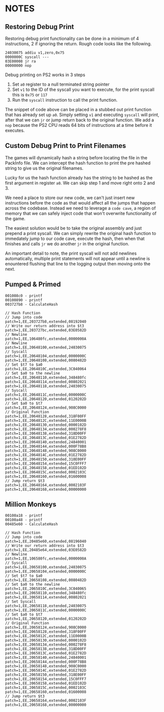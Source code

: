 # NOTES

## Restoring Debug Print

Restoring debug print functionality can be done in a minimum of 4 instructions, 2 if ignoring the return.
Rough code looks like the following.

```
24030075 addiu v1,zero,0x75
0000000C syscall --- 
03E00008 jr ra
00000000 nop 
```

Debug printing on PS2 works in 3 steps
1. Set `a0` register to a null terminated string pointer
2. Set `v1` to the ID of the syscall you want to execute, for the print syscall this is `0x75` or `117`
3. Run the `syscall` instruction to call the print function.

The snippet of code above can be placed in a stubbed out print function that has already set up `a0`. Simply
setting `v1` and executing `syscall` will print, after that we can `jr` or jump return back to the original function. 
We add a `nop` because the PS2 CPU reads 64 bits of instructions at a time before it executes.

## Custom Debug Print to Print Filenames

The games will dynamically hash a string before locating the file in the PackInfo file. We can intercept the hash function
to print the pre hashed string to give us the original filenames.

Lucky for us the hash function already has the string to be hashed as the first argument in register `a0`. We can skip step 1
and move right onto 2 and 3.

We need a place to store our new code, we can't just insert new instructions before the code as that would affect all the jumps
that happen across the codebase. Instead we need to leverage a `code cave`, a region of memory that we can safely inject code that won't
overwrite functionality of the game.

The easiest solution would be to take the original assembly and just prepend a print syscall. We can simply rewrite the original hash function
to immedately jump to our code cave, execute the hash, then when that finishes and calls `jr` we do another `jr` in the original function.

An important detail to note, the print syscall will not add newlines automatically, multiple print statements will not appear until a newline is enountered
flushing that line to the logging output then moving onto the next.

## Pumped & Primed

```
001008c0 - printf
00100890 - printf
003727b8 - CalculateHash
```

```
// Hash Function
// Jump into code
patch=1,EE,203727b8,extended,08192040
// Write our return address into $t3
patch=1,EE,203727bc,extended,03E0582D
// Newline
patch=1,EE,106480fc,extended,0000000A
// Newline
patch=1,EE,20648100,extended,24030075
// Syscall
patch=1,EE,20648104,extended,0000000C
patch=1,EE,20648108,extended,0080482D
// Set $t7 to $a0
patch=1,EE,2064810C,extended,3C040064
// Set $a0 to the newline
patch=1,EE,20648110,extended,348480fc
patch=1,EE,20648114,extended,00802021
patch=1,EE,20648118,extended,24030075
// Syscall
patch=1,EE,2064811C,extended,0000000C
patch=1,EE,20648120,extended,0120202D
// Set $a0 to $t7
patch=1,EE,20648124,extended,908C0000
// Original Function
patch=1,EE,20648128,extended,318F00FF
patch=1,EE,2064812C,extended,11E0000B
patch=1,EE,20648130,extended,0000102D
patch=1,EE,20648134,extended,000278F8
patch=1,EE,20648138,extended,318D00FF
patch=1,EE,2064813C,extended,01E2782D
patch=1,EE,20648140,extended,24840001
patch=1,EE,20648144,extended,000F78B8
patch=1,EE,20648148,extended,908C0000
patch=1,EE,2064814C,extended,01E2782D
patch=1,EE,20648150,extended,318E00FF
patch=1,EE,20648154,extended,15C0FFF7
patch=1,EE,20648158,extended,01ED102D
patch=1,EE,2064815C,extended,0002103C
patch=1,EE,20648160,extended,01600008
// Jump return $t3
patch=1,EE,20648164,extended,0002103F
patch=1,EE,20648168,extended,00000000
```

## Million Monkeys

```
00100a18 - printf
00100a48 - printf
00485e60 - CalculateHash
```

```
// Hash Function
// Jump into code
patch=1,EE,20485e60,extended,08196040
// Write our return address into $t3
patch=1,EE,20485e64,extended,03E0582D
// Newline
patch=1,EE,106580fc,extended,0000000A
// Syscall
patch=1,EE,20658100,extended,24030075
patch=1,EE,20658104,extended,0000000C
// Set $t7 to $a0
patch=1,EE,20658108,extended,0080482D
// Set $a0 to the newline
patch=1,EE,2065810C,extended,3C040065
patch=1,EE,20658110,extended,348480fc
patch=1,EE,20658114,extended,00802021
// Set Syscall
patch=1,EE,20658118,extended,24030075
patch=1,EE,2065811C,extended,0000000C
// Set $a0 to $t7
patch=1,EE,20658120,extended,0120202D
// Original Function
patch=1,EE,20658124,extended,908C0000
patch=1,EE,20658128,extended,318F00FF
patch=1,EE,2065812C,extended,11E0000B
patch=1,EE,20658130,extended,0000102D
patch=1,EE,20658134,extended,000278F8
patch=1,EE,20658138,extended,318D00FF
patch=1,EE,2065813C,extended,01E2782D
patch=1,EE,20658140,extended,24840001
patch=1,EE,20658144,extended,000F78B8
patch=1,EE,20658148,extended,908C0000
patch=1,EE,2065814C,extended,01E2782D
patch=1,EE,20658150,extended,318E00FF
patch=1,EE,20658154,extended,15C0FFF7
patch=1,EE,20658158,extended,01ED102D
patch=1,EE,2065815C,extended,0002103C
patch=1,EE,20658160,extended,01600008
// Jump return $t3
patch=1,EE,20658164,extended,0002103F
patch=1,EE,20658168,extended,00000000
```